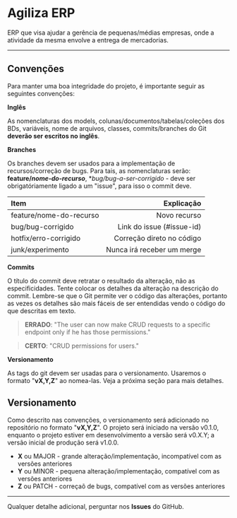 Agiliza ERP
===================

ERP que visa ajudar a gerência de pequenas/médias empresas, onde a atividade da mesma envolve a entrega de mercadorias.

----------


Convenções
-------------

Para manter uma boa integridade do projeto, é importante seguir as seguintes convenções:

**Inglês**

As nomenclaturas dos models, colunas/documentos/tabelas/coleções dos BDs, variáveis, nome de arquivos, classes, commits/branches do Git **deverão ser escritos no inglês**.

**Branches**

Os branches devem ser usados para a implementação de recursos/correção de bugs. Para tais, as nomenclaturas serão: **feature/*nome-do-recurso***, **bug/*bug-a-ser-corrigido** - deve ser obrigatóriamente ligado a um "issue", para isso o commit deve.

| Item     | Explicação   |
| :------- | ----: |
| feature/nome-do-recurso | Novo recurso |
| bug/bug-corrigido | Link do issue (#issue-id)   |
| hotfix/erro-corrigido | Correção direto no código  |
| junk/experimento | Nunca irá receber um merge  |

**Commits**

O título do commit deve retratar o resultado da alteração, não as especificidades. Tente colocar os detalhes da alteração na descrição do commit. Lembre-se que o Git permite ver o código das alterações, portanto as vezes os detalhes são mais fáceis de ser entendidas vendo o código do que descritas em texto.

> **ERRADO**: "The user can now make CRUD requests to a specific endpoint only if he has those permissions."

>  **CERTO**: "CRUD permissions for users."

**Versionamento**

As tags do git devem ser usadas para o versionamento. Usaremos o formato "**vX,Y,Z**" ao nomea-las. Veja a próxima seção para mais detalhes.

Versionamento
-------------

Como descrito nas convenções, o versionamento será adicionado no repositório no formato "**vX,Y,Z**". O projeto será iniciado na versão v0.1.0, enquanto o projeto estiver em desenvolvimento a versão será v0.X.Y; a versão inicial de produção será v1.0.0.

- **X** ou MAJOR - grande alteração/implementação, incompatível com as versões anteriores
- **Y** ou MINOR - pequena alteração/implementação, compatível com as versões anteriores
- **Z** ou PATCH - correçaõ de bugs, compatível com as versões anteriores

----------

Qualquer detalhe adicional, perguntar nos **Issues** do GitHub.